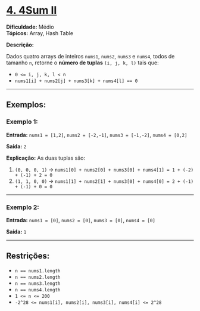 # [4. 4Sum II](https://leetcode.com/problems/4sum-ii/description/)

**Dificuldade:** Médio  
**Tópicos:** Array, Hash Table  

**Descrição:**

Dados quatro arrays de inteiros `nums1`, `nums2`, `nums3` e `nums4`, todos de tamanho `n`, retorne o **número de tuplas** `(i, j, k, l)` tais que:

- `0 <= i, j, k, l < n`  
- `nums1[i] + nums2[j] + nums3[k] + nums4[l] == 0`  

---

## Exemplos:

### Exemplo 1:

**Entrada:** `nums1 = [1,2]`, `nums2 = [-2,-1]`, `nums3 = [-1,-2]`, `nums4 = [0,2]`

**Saída:** `2`  

**Explicação:** As duas tuplas são:  
1. `(0, 0, 0, 1)` → `nums1[0] + nums2[0] + nums3[0] + nums4[1] = 1 + (-2) + (-1) + 2 = 0`  
2. `(1, 1, 0, 0)` → `nums1[1] + nums2[1] + nums3[0] + nums4[0] = 2 + (-1) + (-1) + 0 = 0`  

---

### Exemplo 2:

**Entrada:** `nums1 = [0]`, `nums2 = [0]`, `nums3 = [0]`, `nums4 = [0]`

**Saída:** `1`  

---

## Restrições:

- `n == nums1.length`  
- `n == nums2.length`  
- `n == nums3.length`  
- `n == nums4.length`  
- `1 <= n <= 200`  
- `-2^28 <= nums1[i], nums2[i], nums3[i], nums4[i] <= 2^28`  
